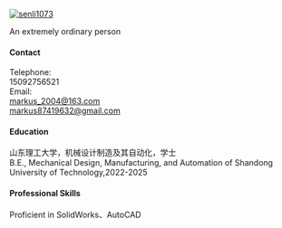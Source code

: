 [![senli1073](https://img.shields.io/badge/senli1073-github-blue?logo=github)](https://github.com/senli1073)

An extremely ordinary person

#### Contact

Telephone:\
15092756521\
Email:\
markus_2004@163.com\
markus87419632@gmail.com

#### Education
山东理工大学，机械设计制造及其自动化，学士\
B.E., Mechanical Design, Manufacturing, and Automation of Shandong University of Technology,2022-2025

#### Professional Skills
Proficient in SolidWorks、AutoCAD